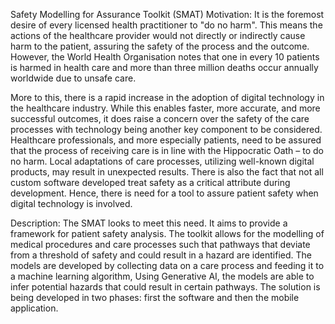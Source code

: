 Safety Modelling for Assurance Toolkit (SMAT)
Motivation: 
It is the foremost desire of every licensed health practitioner to "do no harm". This means the actions of the healthcare provider would not directly or indirectly cause harm to the patient, assuring the safety of the process
and the outcome. However, the World Health Organisation notes that one in every 10 patients is harmed in health care and more than three million deaths occur annually worldwide due to unsafe care.

More to this, there is a rapid increase in the adoption of digital technology in the healthcare industry. While this enables faster, more accurate, and more successful outcomes, it does raise a concern over the safety
of the care processes with technology being another key component to be considered. Healthcare professionals, and more especially patients, need to be assured that the process of receiving care is in line with 
the Hippocratic Oath – to do no harm. Local adaptations of care processes, utilizing well-known digital products, may result in unexpected results. There is also the fact that not all custom software developed treat
safety as a critical attribute during development. Hence, there is need for a tool to assure patient safety when digital technology is involved.

Description:
The SMAT looks to meet this need. It aims to provide a framework for patient safety analysis. The toolkit allows for the modelling of medical procedures and care processes such that pathways that deviate from a threshold
of safety and could result in a hazard are identified. The models are developed by collecting data on a care process and feeding it to a machine learning algorithm, Using Generative AI, the models are able to infer
potential hazards that could result in certain pathways. The solution is being developed in two phases: first the software and then the mobile application.
